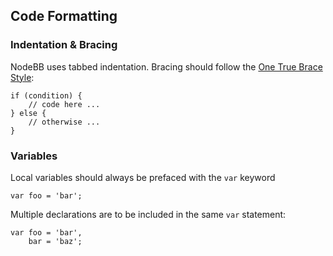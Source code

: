 ## Code Formatting

### Indentation & Bracing

NodeBB uses tabbed indentation. Bracing should follow the [One True Brace Style](http://en.wikipedia.org/wiki/Indent_style#Variant:_1TBS):

    if (condition) {
        // code here ...
    } else {
        // otherwise ...
    }

### Variables

Local variables should always be prefaced with the `var` keyword

    var foo = 'bar';

Multiple declarations are to be included in the same `var` statement:

    var foo = 'bar',
        bar = 'baz';